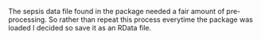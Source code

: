 The sepsis data file found in the package needed a fair amount of pre-processing. So rather than repeat this process everytime the package was loaded I decided so save it as an RData file.
